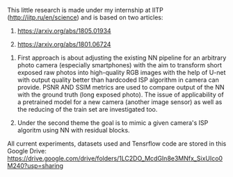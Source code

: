 This little research is made under my internship at IITP (http://iitp.ru/en/science) and is based on two articles:

1) https://arxiv.org/abs/1805.01934

2) https://arxiv.org/abs/1801.06724

1. First approach is about adjusting the existing NN pipeline for an arbitrary photo camera (especially smartphones) with the aim to transform short exposed raw photos into high-quality RGB images with the help of U-net with output quality better than hardcoded ISP algorithm in camera can provide. PSNR AND SSIM metrics are used to compare output of the NN with the ground truth (long exposed photo). The issue of applicability of a pretrained model for a new camera (another image sensor) as well as the reducing of the train set are investigated too.  

2. Under the second theme the goal is to mimic a given camera's ISP algoritm using NN with residual blocks.

All current experiments, datasets used and Tensrflow code are stored in this Google Drive: https://drive.google.com/drive/folders/1LC2DO_McdGIn8e3MNfx_SixUIco0M240?usp=sharing 

